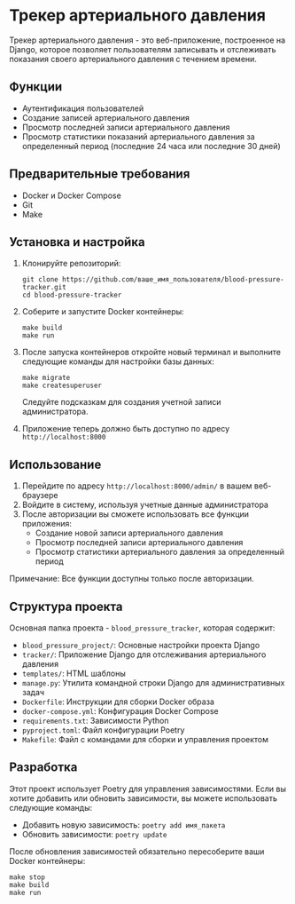  # Трекер артериального давления

Трекер артериального давления - это веб-приложение, построенное на Django, которое позволяет пользователям записывать и отслеживать показания своего артериального давления с течением времени.

## Функции

- Аутентификация пользователей
- Создание записей артериального давления
- Просмотр последней записи артериального давления
- Просмотр статистики показаний артериального давления за определенный период (последние 24 часа или последние 30 дней)

## Предварительные требования

- Docker и Docker Compose
- Git
- Make

## Установка и настройка

1. Клонируйте репозиторий:
   ```
   git clone https://github.com/ваше_имя_пользователя/blood-pressure-tracker.git
   cd blood-pressure-tracker
   ```

2. Соберите и запустите Docker контейнеры:
   ```
   make build
   make run
   ```

3. После запуска контейнеров откройте новый терминал и выполните следующие команды для настройки базы данных:
   ```
   make migrate
   make createsuperuser
   ```
   Следуйте подсказкам для создания учетной записи администратора.

4. Приложение теперь должно быть доступно по адресу `http://localhost:8000`

## Использование

1. Перейдите по адресу `http://localhost:8000/admin/` в вашем веб-браузере
2. Войдите в систему, используя учетные данные администратора
3. После авторизации вы сможете использовать все функции приложения:
   - Создание новой записи артериального давления
   - Просмотр последней записи артериального давления
   - Просмотр статистики артериального давления за определенный период

Примечание: Все функции доступны только после авторизации.

## Структура проекта

Основная папка проекта - `blood_pressure_tracker`, которая содержит:

- `blood_pressure_project/`: Основные настройки проекта Django
- `tracker/`: Приложение Django для отслеживания артериального давления
- `templates/`: HTML шаблоны
- `manage.py`: Утилита командной строки Django для административных задач
- `Dockerfile`: Инструкции для сборки Docker образа
- `docker-compose.yml`: Конфигурация Docker Compose
- `requirements.txt`: Зависимости Python
- `pyproject.toml`: Файл конфигурации Poetry
- `Makefile`: Файл с командами для сборки и управления проектом

## Разработка

Этот проект использует Poetry для управления зависимостями. Если вы хотите добавить или обновить зависимости, вы можете использовать следующие команды:

- Добавить новую зависимость: `poetry add имя_пакета`
- Обновить зависимости: `poetry update`

После обновления зависимостей обязательно пересоберите ваши Docker контейнеры:

```
make stop
make build
make run
```


